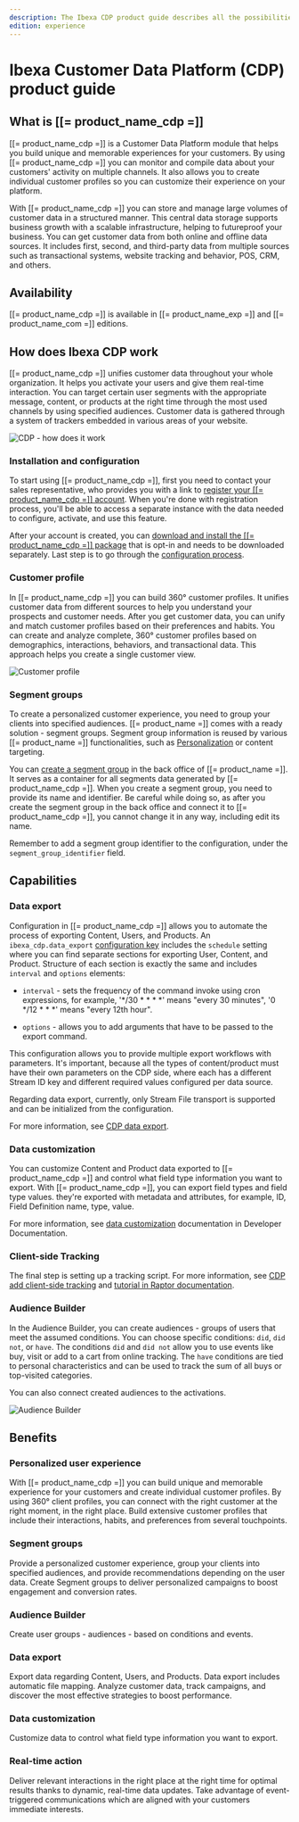 ```yaml
---
description: The Ibexa CDP product guide describes all the possibilities that the Customer Data Platform offers to help you build great customer experiences.
edition: experience
---
```


# Ibexa Customer Data Platform (CDP) product guide

## What is [[= product_name_cdp =]]

[[= product_name_cdp =]] is a Customer Data Platform module that helps you build unique and memorable experiences for your customers.
By using [[= product_name_cdp =]] you can monitor and compile data about your customers' activity on multiple channels.
It also allows you to create individual customer profiles so you can customize their experience on your platform.

With [[= product_name_cdp =]] you can store and manage large volumes of customer data in a structured manner. This central data storage supports business growth with a scalable infrastructure, helping to futureproof your business.
You can get customer data from both online and offline data sources.
It includes first, second, and third-party data from multiple sources such as transactional systems, website tracking and behavior, POS, CRM, and others.

## Availability

[[= product_name_cdp =]] is available in [[= product_name_exp =]] and [[= product_name_com =]] editions.

## How does Ibexa CDP work

[[= product_name_cdp =]] unifies customer data throughout your whole organization. It helps you activate your users and give them real-time interaction.
You can target certain user segments with the appropriate message, content, or products at the right time through the most used channels by using specified audiences.
Customer data is gathered through a system of trackers embedded in various areas of your website.

![CDP - how does it work](img/cdp_how_works.png)

### Installation and configuration

To start using [[= product_name_cdp =]], first you need to contact your sales representative, who provides you with a link to [register your [[= product_name_cdp =]] account](https://doc.ibexa.co/en/latest/cdp/cdp_installation/#register-in-ibexa-cdp-dashboard). When you're done with registration process, you'll be able to access a separate instance with the data needed to configure, activate, and use this feature.

After your account is created, you can [download and install the [[= product_name_cdp =]] package](https://doc.ibexa.co/en/latest/cdp/cdp_installation/#install-cdp-package) that is opt-in and needs to be downloaded separately. Last step is to go through the [configuration process](https://doc.ibexa.co/en/latest/cdp/cdp_activation/cdp_configuration/).

### Customer profile

In [[= product_name_cdp =]] you can build 360° customer profiles. It unifies customer data from different sources to help you understand your prospects and customer needs.
After you get customer data, you can unify and match customer profiles based on their preferences and habits. You can create and analyze complete, 360° customer profiles based on demographics, interactions, behaviors, and transactional data.
This approach helps you create a single customer view.

![Customer profile](img/customer_profile.png)

### Segment groups

To create a personalized customer experience, you need to group your clients into specified audiences.
[[= product_name =]] comes with a ready solution - segment groups.
Segment group information is reused by various [[= product_name =]] functionalities, such as [Personalization](personalization_guide.md) or content targeting.

You can [create a segment group](https://doc.ibexa.co/projects/userguide/en/latest/personalization/segment_management/) in the back office of [[= product_name =]]. It serves as a container for all segments data generated by [[= product_name_cdp =]].
When you create a segment group, you need to provide its name and identifier.
Be careful while doing so, as after you create the segment group in the back office and connect it to [[= product_name_cdp =]], you cannot change it in any way, including edit its name.

Remember to add a segment group identifier to the configuration, under the `segment_group_identifier` field.

## Capabilities

### Data export

Configuration in [[= product_name_cdp =]] allows you to automate the process of exporting Content, Users, and Products.
An `ibexa_cdp.data_export` [configuration key](https://doc.ibexa.co/en/latest/cdp/cdp_data_export_schedule/#configuration-key) includes the `schedule` setting where you can find separate sections for exporting User, Content, and Product. Structure of each section is exactly the same and includes `interval` and `options` elements:

- `interval` - sets the frequency of the command invoke using cron expressions, for example, '*/30 * * * *' means "every 30 minutes", '0 */12 * * *' means "every 12th hour".

- `options` - allows you to add arguments that have to be passed to the export command.

This configuration allows you to provide multiple export workflows with parameters. It's important, because all the types of content/product must have their own parameters on the CDP side, where each has a different Stream ID key and different required values configured per data source.

Regarding data export, currently, only Stream File transport is supported and can be initialized from the configuration.

For more information, see [CDP data export](https://doc.ibexa.co/en/latest/cdp/cdp_activation/cdp_data_export/).

### Data customization

​You can customize Content and Product data exported to [[= product_name_cdp =]] and control what field type information you want to export.
With [[= product_name_cdp =]], you can export field types and field type values. they're exported with metadata and attributes, for example, ID, Field Definition name, type, value.

For more information, see [data customization](https://doc.ibexa.co/en/latest/cdp/cdp_data_customization/#data-customization) documentation in Developer Documentation.

### Client-side Tracking

The final step is setting up a tracking script.
For more information, see [CDP add client-side tracking](https://doc.ibexa.co/en/latest/cdp/cdp_activation/cdp_add_clientside_tracking/) and [tutorial in Raptor documentation](https://support.raptorsmartadvisor.com/hc/en-us/articles/9563346335004-Client-Side-Tracking).

### Audience Builder

In the Audience Builder, you can create audiences - groups of users that meet the assumed conditions.
You can choose specific conditions: `did`, `did not`, or `have`.
The conditions `did` and `did not` allow you to use events like buy, visit or add to a cart from online tracking. The  `have` conditions are tied to personal characteristics and can be used to track the sum of all buys or top-visited categories.

You can also connect created audiences to the activations.

![Audience Builder](img/audience_builder.png)

## Benefits

### Personalized user experience

With [[= product_name_cdp =]] you can build unique and memorable experience for your customers and create individual customer profiles.
By using 360° client profiles, you can connect with the right customer at the right moment, in the right place.
Build extensive customer profiles that include their interactions, habits, and preferences from several touchpoints.

### Segment groups

Provide a personalized customer experience, group your clients into specified audiences, and provide recommendations depending on the user data.
Create Segment groups to deliver personalized campaigns to boost engagement and conversion rates.

### Audience Builder

Create user groups - audiences - based on conditions and events.

### Data export

Export data regarding Content, Users, and Products. Data export includes automatic file mapping.
Analyze customer data, track campaigns, and discover the most effective strategies to boost performance.

### Data customization

Customize data to control what field type information you want to export.

### Real-time action

Deliver relevant interactions in the right place at the right time for optimal results thanks to dynamic, real-time data updates.
Take advantage of event-triggered communications which are aligned with your customers immediate interests.